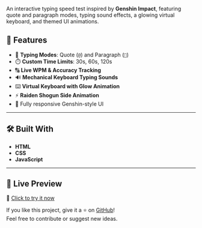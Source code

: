 An interactive typing speed test inspired by **Genshin Impact**, featuring quote and paragraph modes, typing sound effects, a glowing virtual keyboard, and themed UI animations.

## 🌟 Features

- 🎯 **Typing Modes**: Quote (`@`) and Paragraph (`📜`)
- ⏱️ **Custom Time Limits**: 30s, 60s, 120s
- 🔠 **Live WPM & Accuracy Tracking**
- 🔊 **Mechanical Keyboard Typing Sounds**
- ⌨️ **Virtual Keyboard with Glow Animation**
- ⚡ **Raiden Shogun Side Animation**
- 🎨 Fully responsive Genshin-style UI

---

## 🛠️ Built With

- **HTML**
- **CSS**
- **JavaScript**

---

## 🚀 Live Preview

🔗 [Click to try it now](https://amanbotx2-fr.github.io/Genshin-Typing-Challenge/)




If you like this project, give it a ⭐ on [GitHub](https://github.com/amanbotx2-fr/Genshin-Typing-Challenge)!  
Feel free to contribute or suggest new ideas.
